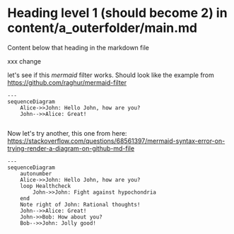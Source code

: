 # Heading level 1 (should become 2) in content/a_outerfolder/main.md

Content below that heading in the markdown file

xxx change


let's see if this *mermaid* filter works. Should look like the example from https://github.com/raghur/mermaid-filter



``` mermaid
---
sequenceDiagram
    Alice->>John: Hello John, how are you?
    John-->>Alice: Great!
    
```

Now let's try another, this one from here: https://stackoverflow.com/questions/68561397/mermaid-syntax-error-on-trying-render-a-diagram-on-github-md-file

``` mermaid
---
sequenceDiagram
    autonumber
    Alice->>John: Hello John, how are you?
    loop Healthcheck
        John->>John: Fight against hypochondria
    end
    Note right of John: Rational thoughts!
    John-->>Alice: Great!
    John->>Bob: How about you?
    Bob-->>John: Jolly good!
```